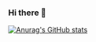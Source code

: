 ### Hi there 👋

[![Anurag's GitHub stats](https://github-readme-stats.vercel.app/api?username=imAlessas)](https://github.com/anuraghazra/github-readme-stats)

<!--
**imAlessas/imAlessas** is a ✨ _special_ ✨ repository because its `README.md` (this file) appears on your GitHub profile.

Here are some ideas to get you started:

- 🔭 I’m currently working on ...
- 🌱 I’m currently learning ...
- 👯 I’m looking to collaborate on ...
- 🤔 I’m looking for help with ...
- 💬 Ask me about ...
- 📫 How to reach me: ...
- 😄 Pronouns: ...
- ⚡ Fun fact: ...
-->
